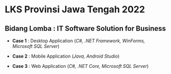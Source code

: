 # LKS Provinsi Jawa Tengah 2022
## Bidang Lomba : IT Software Solution for Business


- **Case 1** : Desktop Application (*C#, .NET Framework, WinForms, Microsoft SQL Server*)

- **Case 2** : Mobile Application (*Java, Android Studio*)

- **Case 3** : Web Application (*C#, .NET Core, Microsoft SQL Server*)
